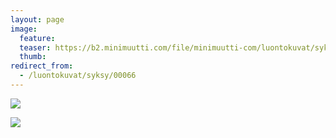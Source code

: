 ```yaml
---
layout: page
image:
  feature:
  teaser: https://b2.minimuutti.com/file/minimuutti-com/luontokuvat/syksy/DSC50737-245px.jpg
  thumb:
redirect_from:
  - /luontokuvat/syksy/00066
---
```


[![](https://b2.minimuutti.com/file/minimuutti-com/luontokuvat/syksy/DSC50737-800px.jpg)](https://dl.dropboxusercontent.com/sh/ea1wtnz7z734o12/AAC01rafmaeeXRhnDYwYgP3wa/luontokuvat/syksy/DSC50737.jpg)

[![](https://b2.minimuutti.com/file/minimuutti-com/luontokuvat/syksy/DSC50739-800px.jpg)](https://dl.dropboxusercontent.com/sh/ea1wtnz7z734o12/AADzXTwrIWCWQflBFyjEiVrIa/luontokuvat/syksy/DSC50739.jpg)

